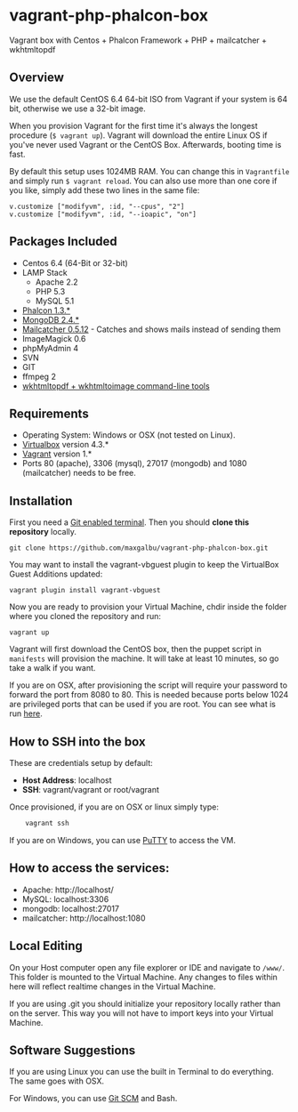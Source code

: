 # vagrant-php-phalcon-box
Vagrant box with Centos + Phalcon Framework + PHP + mailcatcher + wkhtmltopdf

## Overview

We use the default CentOS 6.4 64-bit ISO from Vagrant if your system is 64 bit, otherwise we use a 32-bit image.

When you provision Vagrant for the first time it's always the longest procedure (`$ vagrant up`). 
Vagrant will download the entire Linux OS if you've never used Vagrant or the CentOS Box. Afterwards, booting time is fast.

By default this setup uses 1024MB RAM. You can change this in `Vagrantfile` and simply run `$ vagrant reload`. You can also use more than one core if you like, simply add these two lines in the same file:

    v.customize ["modifyvm", :id, "--cpus", "2"]
    v.customize ["modifyvm", :id, "--ioapic", "on"]

## Packages Included

- Centos 6.4 (64-Bit or 32-bit)
- LAMP Stack
  - Apache 2.2
  - PHP 5.3
  - MySQL 5.1
- [Phalcon 1.3.*](http://phalconphp.com/en/)
- [MongoDB 2.4.*](https://www.mongodb.org/)
- [Mailcatcher 0.5.12](https://github.com/sj26/mailcatcher) - Catches and shows mails instead of sending them
- ImageMagick 0.6
- phpMyAdmin 4
- SVN
- GIT
- ffmpeg 2
- [wkhtmltopdf + wkhtmltoimage command-line tools](http://wkhtmltopdf.org/)

## Requirements

- Operating System: Windows or OSX (not tested on Linux).
- [Virtualbox](https://www.virtualbox.org) version 4.3.*
- [Vagrant](http://www.vagrantup.com) version 1.*
- Ports 80 (apache), 3306 (mysql), 27017 (mongodb) and 1080 (mailcatcher) needs to be free.

## Installation

First you need a [Git enabled terminal](#software-suggestions). Then you should **clone this repository** locally.

    git clone https://github.com/maxgalbu/vagrant-php-phalcon-box.git

You may want to install the vagrant-vbguest plugin to keep the VirtualBox Guest Additions updated:

    vagrant plugin install vagrant-vbguest

Now you are ready to provision your Virtual Machine, chdir inside the folder where you cloned the repository and run:

    vagrant up

Vagrant will first download the CentOS box, then the puppet script in `manifests` will provision the machine. It will take at least 10 minutes, so go take a walk if you want. 

If you are on OSX, after provisioning the script will require your password to forward the port from 8080 to 80. This is needed because ports below 1024 are privileged ports that can be used if you are root. You can see what is run [here](https://github.com/maxgalbu/vagrant-php-phalcon-box/blob/master/Vagrantfile#L59-L69).

## How to SSH into the box

These are credentials setup by default:

- **Host Address**: localhost
- **SSH**: vagrant/vagrant or root/vagrant

Once provisioned, if you are on OSX or linux simply type:

```bash
    vagrant ssh
```

If you are on Windows, you can use [PuTTY](http://www.chiark.greenend.org.uk/~sgtatham/putty/) to access the VM.

## How to access the services:

- Apache: http://localhost/
- MySQL: localhost:3306
- mongodb: localhost:27017
- mailcatcher: http://localhost:1080

## Local Editing

On your Host computer open any file explorer or IDE and navigate to `/www/`. 
This folder is mounted to the Virtual Machine. Any changes to files within here will reflect
realtime changes in the Virtual Machine.

If you are using .git you should initialize your repository locally rather than on the server.
This way you will not have to import keys into your Virtual Machine.

## Software Suggestions

If you are using Linux you can use the built in Terminal to do everything.
The same goes with OSX.

For Windows, you can use [Git SCM](http://git-scm.com/) and Bash.
